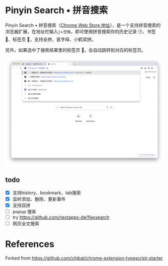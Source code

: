 # Pinyin Search • 拼音搜索

Pinyin Search • 拼音搜索（[Chrome Web Store 地址](https://chrome.google.com/webstore/detail/pinyinsearch-%E2%80%A2-%E6%8B%BC%E9%9F%B3%E6%90%9C%E7%B4%A2/fejaoeigldmlmkplacjhhmbclogihako)），是一个支持拼音搜索的浏览器扩展，在地址栏输入`j`+`空格`，即可使用拼音搜索你的历史记录 🕒、书签 🔖、标签页 🔳，支持全拼、首字母、小鹤双拼。

另外，如果选中了搜索结果里的标签页 🔳，会自动跳转到对应的标签页。

![](p1.png)


## todo
- [x] 支持history、bookmark、tab搜索
- [x] 监听添加、删除、更新事件
- [x] 支持双拼
- [ ] popup 搜索
- [ ] try https://github.com/nextapps-de/flexsearch
- [ ] 网页全文搜索

# References

Forked from https://github.com/chibat/chrome-extension-typescript-starter